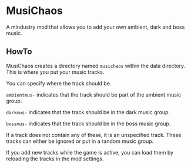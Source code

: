 # MusiChaos

A mindustry mod that allows you to add your own ambient, dark and boss music.

## HowTo

MusiChaos creates a directory named `musichaos` within the data directory. This is where you put your music tracks.

You can specify where the track should be.

`ambientmus-` indicates that the track should be part of the ambient music group.

`darkmus-` indicates that the track should be in the dark music group.

`bossmus-` indicates that the track should be in the boss music group.

If a track does not contain any of these, it is an unspecified track. These tracks can either be ignored or put in a random music group.

If you add new tracks while the game is active, you can load them by reloading the tracks in the mod settings.